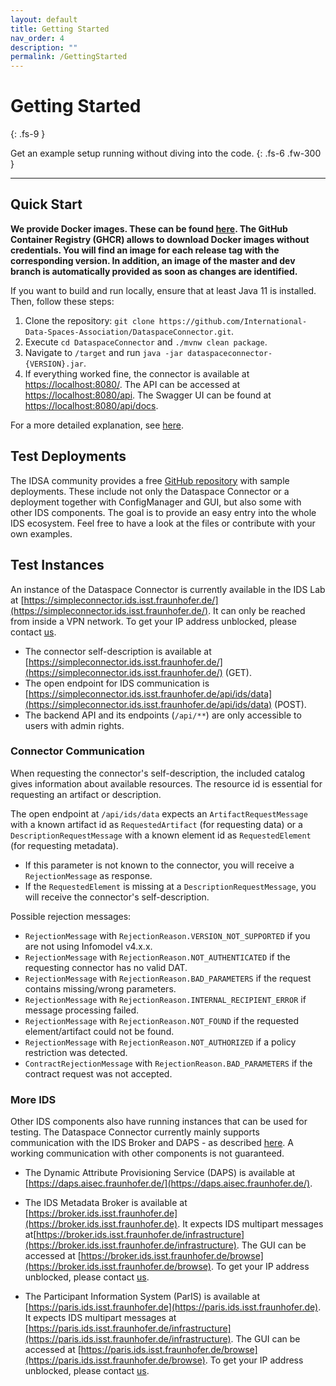 ```yaml
---
layout: default
title: Getting Started
nav_order: 4
description: ""
permalink: /GettingStarted
---
```


# Getting Started
{: .fs-9 }

Get an example setup running without diving into the code.
{: .fs-6 .fw-300 }

---

## Quick Start

**We provide Docker images. These can be found [here](https://github.com/orgs/International-Data-Spaces-Association/packages/container/package/dataspace-connector). 
The GitHub Container Registry (GHCR) allows to download Docker images without credentials.
You will find an image for each release tag with the corresponding version. In addition, an image of 
the master and dev branch is automatically provided as soon as changes are identified.**

If you want to build and run locally, ensure that at least Java 11 is installed. Then, follow these 
steps:

1.  Clone the repository: `git clone https://github.com/International-Data-Spaces-Association/DataspaceConnector.git`.
2.  Execute `cd DataspaceConnector` and `./mvnw clean package`.
3.  Navigate to `/target` and run `java -jar dataspaceconnector-{VERSION}.jar`.
4.  If everything worked fine, the connector is available at 
    [https://localhost:8080/](https://localhost:8080/). The API can be accessed at 
    [https://localhost:8080/api](https://localhost:8080/api). The Swagger UI can be found at 
    [https://localhost:8080/api/docs](https://localhost:8080/api/docs).

For a more detailed explanation, see [here](deployment.md).


## Test Deployments

The IDSA community provides a free
[GitHub repository](https://github.com/International-Data-Spaces-Association/IDS-Deployment-Examples)
with sample deployments. These include not only the Dataspace Connector or a deployment together
with ConfigManager and GUI, but also some with other IDS components. The goal is to provide an easy
entry into the whole IDS ecosystem. Feel free to have a look at the files or contribute with your
own examples.


## Test Instances

An instance of the Dataspace Connector is currently available in the IDS Lab at
[https://simpleconnector.ids.isst.fraunhofer.de/](https://simpleconnector.ids.isst.fraunhofer.de/).
It can only be reached from inside a VPN network. To get your IP address unblocked, please contact
[us](mailto:info@dataspace-connector.de).
* The connector self-description is available at [https://simpleconnector.ids.isst.fraunhofer.de/](https://simpleconnector.ids.isst.fraunhofer.de/) (GET).
* The open endpoint for IDS communication is 
  [https://simpleconnector.ids.isst.fraunhofer.de/api/ids/data](https://simpleconnector.ids.isst.fraunhofer.de/api/ids/data) (POST).
* The backend API and its endpoints (`/api/**`) are only accessible to users with admin rights.

### Connector Communication
When requesting the connector's self-description, the included catalog gives information about 
available resources. The resource id is essential for requesting an artifact or description.

The open endpoint at `/api/ids/data` expects an `ArtifactRequestMessage` with a known artifact id
as `RequestedArtifact` (for requesting data) or a `DescriptionRequestMessage` with a known 
element id as `RequestedElement` (for requesting metadata).
* If this parameter is not known to the connector, you will receive a `RejectionMessage` as 
  response.
* If the `RequestedElement` is missing at a `DescriptionRequestMessage`, you will receive the 
  connector's self-description.

Possible rejection messages:
* `RejectionMessage` with `RejectionReason.VERSION_NOT_SUPPORTED` if you are not using 
  Infomodel v4.x.x.
* `RejectionMessage` with `RejectionReason.NOT_AUTHENTICATED` if the requesting connector has no
  valid DAT.
* `RejectionMessage` with `RejectionReason.BAD_PARAMETERS` if the request contains missing/wrong 
  parameters.
* `RejectionMessage` with `RejectionReason.INTERNAL_RECIPIENT_ERROR` if message processing failed.
* `RejectionMessage` with `RejectionReason.NOT_FOUND` if the requested element/artifact could not 
  be found.
* `RejectionMessage` with `RejectionReason.NOT_AUTHORIZED` if a policy restriction was detected.
* `ContractRejectionMessage` with `RejectionReason.BAD_PARAMETERS` if the contract request was not 
  accepted.
      
### More IDS

Other IDS components also have running instances that can be used for testing. The Dataspace 
Connector currently mainly supports communication with the IDS Broker and DAPS - as described 
[here](features.md#ids-communication). A working communication with other components is not 
guaranteed.

* The Dynamic Attribute Provisioning Service (DAPS) is available at
[https://daps.aisec.fraunhofer.de/](https://daps.aisec.fraunhofer.de/).
  
* The IDS Metadata Broker is available at
  [https://broker.ids.isst.fraunhofer.de](https://broker.ids.isst.fraunhofer.de). It expects IDS 
  multipart messages at[https://broker.ids.isst.fraunhofer.de/infrastructure](https://broker.ids.isst.fraunhofer.de/infrastructure). 
  The GUI can be accessed at [https://broker.ids.isst.fraunhofer.de/browse](https://broker.ids.isst.fraunhofer.de/browse). 
  To get your IP address unblocked, please contact [us](mailto:info@dataspace-connector.de).
  
* The Participant Information System (ParIS) is available at
  [https://paris.ids.isst.fraunhofer.de](https://paris.ids.isst.fraunhofer.de). 
  It expects IDS multipart messages at
  [https://paris.ids.isst.fraunhofer.de/infrastructure](https://paris.ids.isst.fraunhofer.de/infrastructure). 
  The GUI can be accessed at [https://paris.ids.isst.fraunhofer.de/browse](https://paris.ids.isst.fraunhofer.de/browse). 
  To get your IP address unblocked, please contact [us](mailto:info@dataspace-connector.de).
